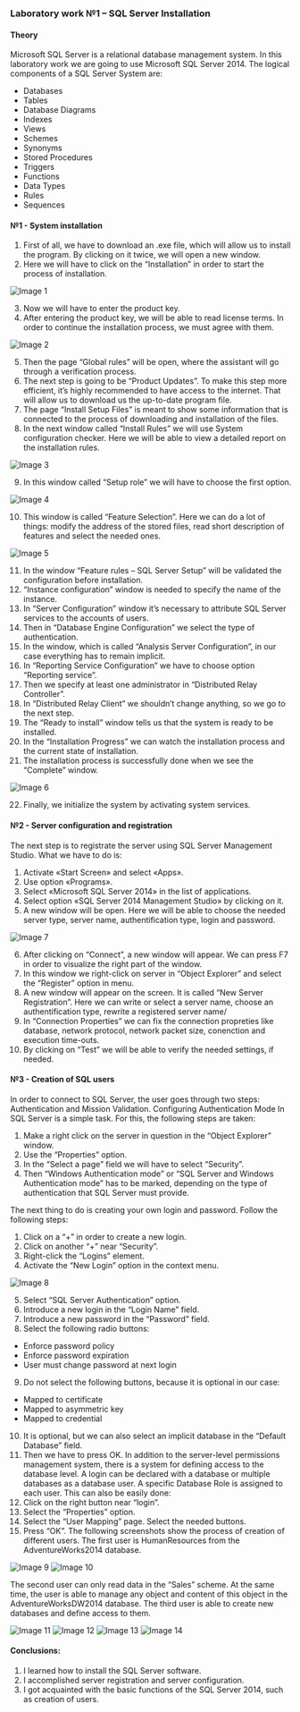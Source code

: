 ### Laboratory work №1 – SQL Server Installation

#### Theory

Microsoft SQL Server is a relational database management system. In this laboratory work we are going to use Microsoft SQL Server 2014. The logical components of a SQL Server System are:
* Databases
* Tables
*	Database Diagrams
* Indexes
* Views
* Schemes
* Synonyms
* Stored Procedures
* Triggers
* Functions
* Data Types
* Rules
* Sequences

#### №1 - System installation
1.	First of all, we have to download an .exe file, which will allow us to install the program. By clicking on it twice, we will open a new window. 
2.	Here we will have to click on the “Installation” in order to start the process of installation.

![Image 1](https://github.com/AnastasiaFAF172/SQL/raw/images/1.png)

3. Now we will have to enter the product key.
4. After entering the product key, we will be able to read license terms. In order to continue the installation process, we must agree with them.

![Image 2](https://github.com/AnastasiaFAF172/SQL/raw/images/2.png)

5.	Then the page “Global rules” will be open, where the assistant will go through a verification process.
6.	The next step is going to be “Product Updates”. To make this step more efficient, it’s highly recommended to have access to the internet. That will allow us to download us the up-to-date program file.
7.	The page “Install Setup Files” is meant to show some information that is connected to the process of downloading and installation of the files.
8.	In the next window called “Install Rules” we will use System configuration checker. Here we will be able to view a detailed report on the installation rules.

![Image 3](https://github.com/AnastasiaFAF172/SQL/raw/images/3.png)

9.	In this window called “Setup role” we will have to choose the first option.

![Image 4](https://github.com/AnastasiaFAF172/SQL/raw/images/4.png)

10.	This window is called “Feature Selection”. Here we can do a lot of things: modify the address of the stored files, read short description of features and select the needed ones.

![Image 5](https://github.com/AnastasiaFAF172/SQL/raw/images/5.png)

11.	In the window “Feature rules – SQL Server Setup” will be validated the configuration before installation.
12.	“Instance configuration” window is needed to specify the name of the instance.
13.	In “Server Configuration” window it’s necessary to attribute SQL Server services to the accounts of users.
14.	Then in “Database Engine Configuration” we select the type of authentication. 
15.	In the window, which is called “Analysis Server Configuration”, in our case everything has to remain implicit. 
16.	In “Reporting Service Configuration” we have to choose option “Reporting service”.
17.	Then we specify at least one administrator in “Distributed Relay Controller”.
18.	In “Distributed Relay Client” we shouldn’t change anything, so we go to the next step.
19.	The “Ready to install” window tells us that the system is ready to be installed.
20.	In the “Installation Progress” we can watch the installation process and the current state of installation.
21.	The installation process is successfully done when we see the “Complete” window.

![Image 6](https://github.com/AnastasiaFAF172/SQL/raw/images/6.png)

22.	Finally, we initialize the system by activating system services.

#### №2 - Server configuration and registration

The next step is to registrate the server using SQL Server Management Studio. What we have to do is:
1.	Activate «Start Screen» and select «Apps».
2.	Use option «Programs».
3.	Select «Microsoft SQL Server 2014» in the list of applications.
4.	Select option «SQL Server 2014 Management Studio» by clicking on it.
5.	A new window will be open. Here we will be able to choose the needed server type, server name, authentification type, login and password.

![Image 7](https://github.com/AnastasiaFAF172/SQL/raw/images/7.png)

6.	After clicking on “Connect”, a new window will appear. We can press F7 in order to visualize the right part of the window.
7.	In this window we right-click on server in “Object Explorer” and select the “Register” option in menu.
8.	A new window will appear on the screen. It is called “New Server Registration”. Here we can write or select a server name, choose an authentification type, rewrite a registered server name/
9.	In “Connection Properties” we can fix the connection propreties like database, network protocol, network packet size, conenction and execution time-outs.
10.	By clicking on “Test” we will be able to verify the needed settings, if needed.

#### №3 - Creation of SQL users

In order to connect to SQL Server, the user goes through two steps: Authentication and Mission Validation. Configuring Authentication Mode In SQL Server is a simple task. For this, the following steps are taken:

1.	Make a right click on the server in question in the “Object Explorer” window.
2.	Use the “Properties” option.
3.	In the “Select a page” field we will have to select “Security”.
4.	Then “Windows Authentication mode” or “SQL Server and Windows Authentication mode” has to be marked, depending on the type of authentication that SQL Server must provide.

The next thing to do is creating your own login and password. Follow the following steps:

1.	Click on a “+” in order to create a new login.
2.	Click on another “+” near “Security”.
3.	Right-click the “Logins” element.
4.	Activate the “New Login” option in the context menu.

![Image 8](https://github.com/AnastasiaFAF172/SQL/raw/images/8.png)

5.	Select “SQL Server Authentication” option.
6.	Introduce a new login in  the “Login Name” field.
7.	Introduce a new password in the “Password” field.
8.	Select the following radio buttons: 
  *	Enforce password policy
  *	Enforce password expiration
  *	User must change password at next login
9.	Do not select the following buttons, because it is optional in our case:
  *	Mapped to certificate
  *	Mapped to asymmetric key
  *	Mapped to credential
10.	 It is optional, but we can also select an implicit database in the “Default Database” field.
11.	Then we have to press OK.
In addition to the server-level permissions management system, there is a system for defining access to the database level. A login can be declared with a database or multiple databases as a database user. A specific Database Role is assigned to each user.
This can also be easily done:
1.	Click on the right button near “login”.
2.	Select the “Properties” option.
3.	Select the “User Mapping” page. Select the needed buttons.
4.	Press “OK”.
The following screenshots show the process of creation of different users. The first user is HumanResources from the AdventureWorks2014 database.

![Image 9](https://github.com/AnastasiaFAF172/SQL/raw/images/9.png)
![Image 10](https://github.com/AnastasiaFAF172/SQL/raw/images/10.png)

The second user can only read data in the “Sales” scheme. At the same time, the user is able to manage any object and content of this object in the AdventureWorksDW2014 database. The third user is able to create new databases and define access to them.

![Image 11](https://github.com/AnastasiaFAF172/SQL/raw/images/11.png)
![Image 12](https://github.com/AnastasiaFAF172/SQL/raw/images/12.png)
![Image 13](https://github.com/AnastasiaFAF172/SQL/raw/images/13.png)
![Image 14](https://github.com/AnastasiaFAF172/SQL/raw/images/14.png)

#### Conclusions:

1.	I learned how to install the SQL Server software.
2.	I accomplished server registration and server configuration.
3.	I got acquainted with the basic functions of the SQL Server 2014, such as creation of users.

